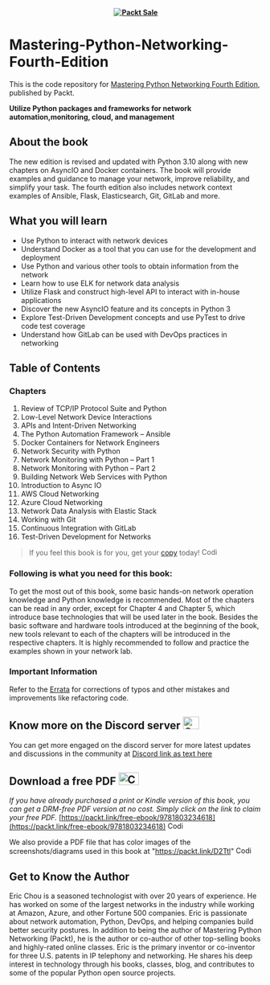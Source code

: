 
<b><p align='center'>[![Packt Sale](https://static.packt-cdn.com/assets/images/humble+bundle/3.png)](https://www.humblebundle.com/books/networking-mastery-packt-books?utm_medium=affiliate&utm_campaign=&utm_term=472505a3-5e1b-ea11-a812-00224801bc51&utm_content=)</p></b> 

# Mastering-Python-Networking-Fourth-Edition
This is the code repository for [Mastering Python Networking Fourth Edition](https://www.amazon.com/Mastering-Python-Networking-frameworks-automation/dp/180323461X/ref=tmm_pap_swatch_0?_encoding=UTF8&qid=&sr=), published by Packt.

**Utilize Python packages and frameworks for network automation,monitoring, cloud, and management**

## About the book

The new edition is revised and updated with Python 3.10 along with new chapters on AsyncIO and Docker containers. The book will provide examples and guidance to manage your network, improve reliability, and simplify your task. The fourth edition also includes network context examples of Ansible, Flask, Elasticsearch, Git, GitLab and more.

## What you will learn

- Use Python to interact with network devices
- Understand Docker as a tool that you can use for the development and deployment
- Use Python and various other tools to obtain information from the network
- Learn how to use ELK for network data analysis
- Utilize Flask and construct high-level API to interact with in-house applications
- Discover the new AsyncIO feature and its concepts in Python 3
- Explore Test-Driven Development concepts and use PyTest to drive code test coverage
- Understand how GitLab can be used with DevOps practices in networking


## Table of Contents
### Chapters
1. Review of TCP/IP Protocol Suite and Python
2. Low-Level Network Device Interactions
3. APIs and Intent-Driven Networking
4. The Python Automation Framework – Ansible
5. Docker Containers for Network Engineers
6. Network Security with Python
7. Network Monitoring with Python – Part 1
8. Network Monitoring with Python – Part 2
9. Building Network Web Services with Python
10. Introduction to Async IO
11. AWS Cloud Networking
12. Azure Cloud Networking
13. Network Data Analysis with Elastic Stack
14. Working with Git
15. Continuous Integration with GitLab
16. Test-Driven Development for Networks

> If you feel this book is for you, get your [copy](https://www.amazon.com/Mastering-Python-Networking-frameworks-automation/dp/180323461X/ref=tmm_pap_swatch_0?_encoding=UTF8&qid=&sr=) today! <img alt="Coding" height="15" width="35"  src="https://media.tenor.com/ex_HDD_k5P8AAAAi/habbo-habbohotel.gif">


### Following is what you need for this book: ###

To get the most out of this book, some basic hands-on network operation knowledge and Python knowledge is recommended. Most of the chapters can be read in any order, except for Chapter 4 and Chapter 5, which introduce base technologies that will be used later in the book. Besides the basic software and hardware tools introduced at the beginning of the book, new tools relevant to each of the chapters will be introduced in the respective chapters.
It is highly recommended to follow and practice the examples shown in your network lab.

### Important Information

Refer to the [Errata](https://github.com/PacktPublishing/Mastering-Python-Networking-Fourth-Edition/blob/main/Errata.md) for corrections of typos and other mistakes and improvements like refactoring code.


## Know more on the Discord server <img alt="Coding" height="25" width="32"  src="https://cliply.co/wp-content/uploads/2021/08/372108630_DISCORD_LOGO_400.gif">

You can get more engaged on the discord server for more latest updates and discussions in the community at [Discord link as text here](https://packt.link/networkautomationcommunity)

## Download a free PDF <img alt="Coding" height="25" width="40" src="https://emergency.com.au/wp-content/uploads/2021/03/free.gif">

_If you have already purchased a print or Kindle version of this book, you can get a DRM-free PDF version at no cost. Simply click on the link to claim your free PDF._
[https://packt.link/free-ebook/9781803234618](https://packt.link/free-ebook/9781803234618) <img alt="Coding" height="15" width="35"  src="https://media.tenor.com/ex_HDD_k5P8AAAAi/habbo-habbohotel.gif">

We also provide a PDF file that has color images of the screenshots/diagrams used in this book at "https://packt.link/D2Ttl" <img alt="Coding" height="15" width="35"  src="https://media.tenor.com/ex_HDD_k5P8AAAAi/habbo-habbohotel.gif">


## Get to Know the Author

Eric Chou is a seasoned technologist with over 20 years of experience. He has worked on some of the largest networks in the industry while working at Amazon, Azure, and other Fortune 500 companies. Eric is passionate about network automation, Python, DevOps, and helping companies build better security postures. In addition to being the author of Mastering Python Networking (Packt), he is the author or co-author of other top-selling books and highly-rated online classes. Eric is the primary inventor or co-inventor for three U.S. patents in IP telephony and networking. He shares his deep interest in technology through his books, classes, blog, and contributes to some of the popular Python open source projects.
